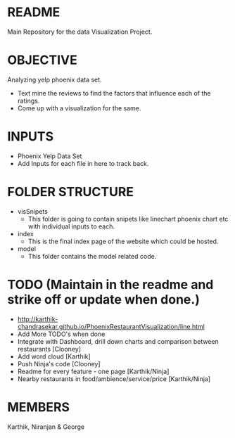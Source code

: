 README
======

Main Repository for the data Visualization Project. 

OBJECTIVE
=========

Analyzing yelp phoenix data set.

 * Text mine the reviews to find the factors that influence each of the ratings.
 * Come up with a visualization for the same.

INPUTS
======

  * Phoenix Yelp Data Set
  * Add Inputs for each file in here to track back.

FOLDER STRUCTURE
================

 * visSnipets
   * This folder is going to contain snipets like linechart phoenix chart etc with individual inputs to each.
 * index
   * This is the final index page of the website which could be hosted.
 * model
   * This folder contains the model related code.


TODO (Maintain in the readme and strike off or update when done.) 
====
   * http://karthik-chandrasekar.github.io/PhoenixRestaurantVisualization/line.html
  * Add More TODO's when done 
  * Integrate with Dashboard, drill down charts and comparison between restaurants [Clooney]
  * Add word cloud [Karthik]
  * Push Ninja's  code [Clooney]
  * Readme for every feature - one page [Karthik/Ninja]
  * Nearby restaurants in food/ambience/service/price [Karthik/Ninja]

MEMBERS
=======

Karthik, Niranjan & George
